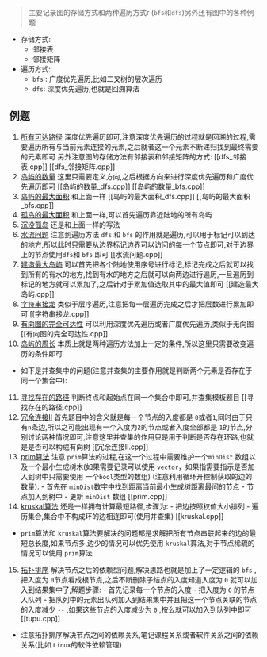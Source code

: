 > 主要记录图的存储方式和两种遍历方式r
> (`bfs`和`dfs`)另外还有图中的各种例题
- 存储方式:
	- 邻接表
	- 邻接矩阵
- 遍历方式:
	- `bfs` : 广度优先遍历,比如二叉树的层次遍历
	- `dfs`: 深度优先遍历,也就是回溯算法
## 例题
1. [所有可达路径](https://kamacoder.com/problempage.php?pid=1170)  深度优先遍历即可,注意深度优先遍历的过程就是回溯的过程,需要遍历所有与当前元素连接的元素,之后就者这一个元素不断递归找到最终需要的元素即可   另外注意图的存储方法有邻接表和邻接矩阵的方式:    [[dfs_邻接表.cpp]]   [[dfs_邻接矩阵.cpp]]   
2. [岛屿的数量](https://kamacoder.com/problempage.php?pid=1171) 这里只需要定义方向,之后根据方向来进行深度优先遍历和广度优先遍历即可    [[岛屿的数量_dfs.cpp]]  [[岛屿的数量_bfs.cpp]] 
3. [岛屿的最大面积](https://kamacoder.com/problempage.php?pid=1172l) 和上面一样  [[岛屿的最大面积_dfs.cpp]]  [[岛屿的最大面积_bfs.cpp]]  
4. [孤岛的最大面积](https://kamacoder.com/problempage.php?pid=1173) 和上面一样,可以首先遍历靠近陆地的所有岛屿
5. [沉没孤岛](https://kamacoder.com/problempage.php?pid=1174) 还是和上面一样的写法
6. [水流问题](https://kamacoder.com/problempage.php?pid=1175) 注意到遍历方法 `dfs` 和 `bfs` 的作用就是遍历,可以用于标记可以到达的地方,所以此时只需要从边界标记边界可以访问的每一个节点即可,对于边界上的节点使用`dfs`和 `bfs` 即可    [[水流问题.cpp]] 
7. [建造最大岛屿](https://kamacoder.com/problempage.php?pid=1176) 可以首先把各个陆地使用序号进行标记,标记完成之后就可以找到所有的有水的地方,找到有水的地方之后就可以向两边进行遍历,一旦遍历到标记的地方就可以累加了,之后针对于累加值选取其中的最大值即可   [[建造最大岛屿.cpp]]  
8. [字符串接龙](https://kamacoder.com/problempage.php?pid=1183) 类似于层序遍历,注意把每一层遍历完成之后才把层数进行累加即可     [[字符串接龙.cpp]] 
9. [有向图的完全可达性](https://kamacoder.com/problempage.php?pid=1177) 可以利用深度优先遍历或者广度优先遍历,类似于无向图    [[有向图的完全可达性.cpp]]  
10. [岛屿的周长](https://kamacoder.com/problempage.php?pid=1178) 本质上就是两种遍历方法加上一定的条件,所以这里只需要改变遍历的条件即可
- 如下是并查集中的问题(注意并查集的主要作用就是判断两个元素是否存在于同一个集合中):
11. [寻找存在的路径](https://kamacoder.com/problempage.php?pid=1179)  判断终点和起始点在同一个集合中即可,并查集模板题目   [[寻找存在的路径.cpp]]   
12. [冗余连接II](https://kamacoder.com/problempage.php?pid=1182)  首先题目中的含义就是每一个节点的入度都是 `0`或者`1`,同时由于只有`n`条边,所以之可能出现有一个入度为`2`的节点或者入度全部都是 `1`的节点,分别讨论两种情况即可,注意这里并查集的作用只是用于判断是否存在环路,也就是是否可以构成有向树  [[冗余连接II.cpp]]  
13. [prim算法](https://kamacoder.com/problempage.php?pid=1053) 注意 `prim`算法的过程,在这一个过程中需要维护一个`minDist` 数组以及一个最小生成树木(如果需要记录可以使用 `vector`，如果指需要指示是否加入到树中只需要使用  一个`bool`类型的数组) (注意利用循环开控制获取的边的数量):
		- 首先在 `minDist`数字中找到距离当前最小生成树距离最间的节点
		- 节点加入到树中
		- 更新 `minDist` 数组  [[prim.cpp]] 
14. [kruskal算法](https://kamacoder.com/problempage.php?pid=1053) 还是一样拥有计算最短路径,步骤为:
	    - 把边按照权值大小排列
	    - 遍历集合,集合中不构成环的边相连即可(使用并查集)  [[kruskal.cpp]] 
- `prim`算法和 `kruskal`算法要解决的问题都是求解把所有节点串联起来的边的最短总长度,如果节点多,边少的情况可以优先使用 `kruskal`算法,对于节点稀疏的情况可以使用 `prim`算法
15. [拓扑排序](https://kamacoder.com/problempage.php?pid=1191)  解决节点之后的依赖型问题,解决思路也就是加上了一定逻辑的 `bfs` , 把入度为 `0`节点看成根节点,之后不断删除子结点的入度知道入度为 `0` 就可以加入到结果集中了,解题步骤:
		- 首先记录每一个节点的入度
		- 把入度为  `0` 的节点入队列
		- 把队列中的元素出队列加入到结果集中并且把这一个节点关联的节点的入度减少 `--` ,如果这些节点的入度减少为 `0` ,按么就可以加入到队列中即可    [[tupu.cpp]]  
- 注意拓扑排序解决节点之间的依赖关系,笔记课程关系或者软件关系之间的依赖关系(比如 `Linux`的软件依赖管理)
